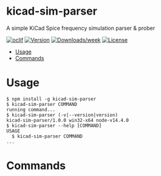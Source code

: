 kicad-sim-parser
================

A simple KiCad Spice frequency simulation parser &amp; prober

[![oclif](https://img.shields.io/badge/cli-oclif-brightgreen.svg)](https://oclif.io)
[![Version](https://img.shields.io/npm/v/kicad-sim-parser.svg)](https://npmjs.org/package/kicad-sim-parser)
[![Downloads/week](https://img.shields.io/npm/dw/kicad-sim-parser.svg)](https://npmjs.org/package/kicad-sim-parser)
[![License](https://img.shields.io/npm/l/kicad-sim-parser.svg)](https://github.com/artus9033/kicad-sim-parser/blob/master/package.json)

<!-- toc -->
* [Usage](#usage)
* [Commands](#commands)
<!-- tocstop -->
# Usage
<!-- usage -->
```sh-session
$ npm install -g kicad-sim-parser
$ kicad-sim-parser COMMAND
running command...
$ kicad-sim-parser (-v|--version|version)
kicad-sim-parser/1.0.0 win32-x64 node-v14.4.0
$ kicad-sim-parser --help [COMMAND]
USAGE
  $ kicad-sim-parser COMMAND
...
```
<!-- usagestop -->
# Commands
<!-- commands -->

<!-- commandsstop -->
